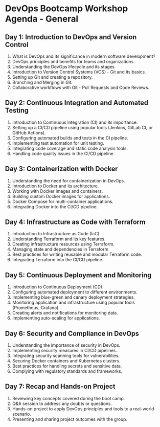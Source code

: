 # DevOps Bootcamp Workshop Agenda - General

## Day 1: Introduction to DevOps and Version Control
1. What is DevOps and its significance in modern software development?
2. DevOps principles and benefits for teams and organizations.
3. Understanding the DevOps lifecycle and its stages.
4. Introduction to Version Control Systems (VCS) - Git and its basics.
5. Setting up Git and creating a repository.
6. Branching and Merging in Git.
7. Collaborative workflows with Git - Pull Requests and Code Reviews.

## Day 2: Continuous Integration and Automated Testing
1. Introduction to Continuous Integration (CI) and its importance.
2. Setting up a CI/CD pipeline using popular tools (Jenkins, GitLab CI, or GitHub Actions).
3. Configuring automated builds and tests in the CI pipeline.
4. Implementing test automation for unit testing.
5. Integrating code coverage and static code analysis tools.
6. Handling code quality issues in the CI/CD pipeline.

## Day 3: Containerization with Docker
1. Understanding the need for containerization in DevOps.
2. Introduction to Docker and its architecture.
3. Working with Docker images and containers.
4. Building custom Docker images for applications.
5. Docker Compose for multi-container applications.
6. Integrating Docker into the CI/CD pipeline.

## Day 4: Infrastructure as Code with Terraform
1. Introduction to Infrastructure as Code (IaC).
2. Understanding Terraform and its key features.
3. Creating infrastructure resources using Terraform.
4. Managing state and dependencies in Terraform.
5. Best practices for writing reusable and modular Terraform code.
6. Integrating Terraform into the CI/CD pipeline.

## Day 5: Continuous Deployment and Monitoring
1. Introduction to Continuous Deployment (CD).
2. Configuring automated deployment to different environments.
3. Implementing blue-green and canary deployment strategies.
4. Monitoring application and infrastructure using popular tools (Prometheus, Grafana).
5. Creating alerts and notifications for monitoring data.
6. Implementing auto-scaling for applications.

## Day 6: Security and Compliance in DevOps
1. Understanding the importance of security in DevOps.
2. Implementing security measures in CI/CD pipelines.
3. Integrating security scanning tools for vulnerabilities.
4. Securing Docker containers and Kubernetes clusters.
5. Best practices for handling secrets and sensitive data.
6. Complying with regulatory standards and frameworks.

## Day 7: Recap and Hands-on Project
1. Reviewing key concepts covered during the boot camp.
2. Q&A session to address any doubts or questions.
3. Hands-on project to apply DevOps principles and tools to a real-world scenario.
4. Presenting and sharing project outcomes with the group.
